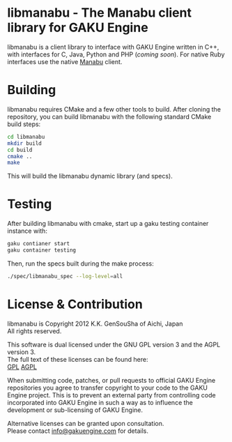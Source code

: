 libmanabu - The Manabu client library for GAKU Engine
=====================================================
libmanabu is a client library to interface with GAKU Engine written in C++, with interfaces for 
C, Java, Python and PHP (*coming soon*). For native Ruby interfaces use the native 
[Manabu](https://github.com/GAKUEngine/manabu) client.

Building
========
libmanabu requires CMake and a few other tools to build. After cloning the repository, you can 
build libmanabu with the following standard CMake build steps:

```sh
cd libmanabu
mkdir build
cd build
cmake ..
make
```

This will build the libmanabu dynamic library (and specs).

Testing
=======
After building libmanabu with cmake, start up a gaku testing container instance with:

```sh
gaku contianer start
gaku container testing
```

Then, run the specs built during the make process:
```sh
./spec/libmanabu_spec --log-level=all
```

License & Contribution
======================
libmanabu is Copyright 2012 K.K. GenSouSha of Aichi, Japan  
All rights reserved.

This software is dual licensed under the GNU GPL version 3 and the AGPL version 3.  
The full text of these licenses can be found here:  
[GPL](https://gnu.org/licenses/gpl.html) [AGPL](https://gnu.org/licenses/agpl.html)  

When submitting code, patches, or pull requests to official GAKU Engine repositories you agree to 
transfer copyright to your code to the GAKU Engine project. This is to prevent an external party 
from controlling code incorporated into GAKU Engine in such a way as to influence the development 
or sub-licensing of GAKU Engine. 

Alternative licenses can be granted upon consultation.  
Please contact info@gakuengine.com for details.
